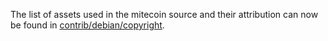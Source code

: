 The list of assets used in the mitecoin source and their attribution can now be found in [contrib/debian/copyright](../contrib/debian/copyright).
